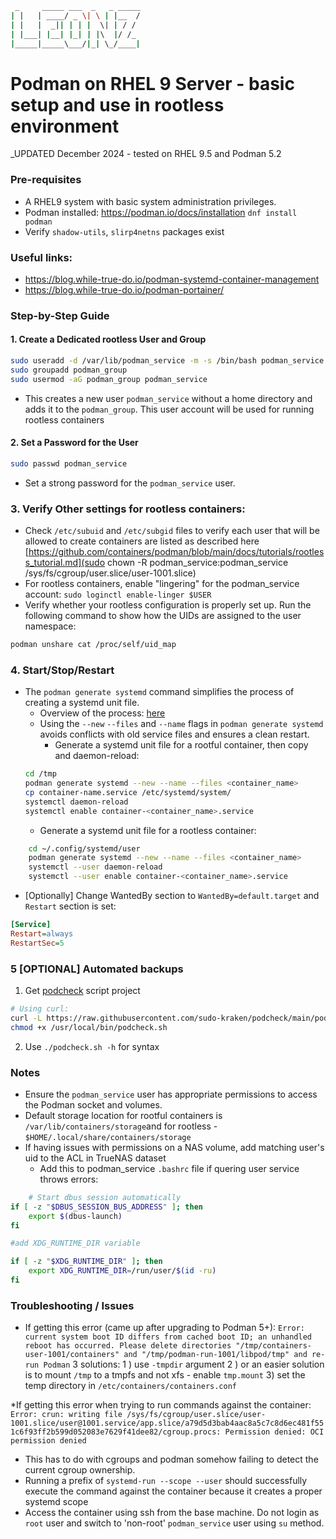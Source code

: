 ```sh
 _     _____ ___  _   _ _____
| |   | ____/ _ \| \ | |__  /
| |   |  _|| | | |  \| | / / 
| |___| |__| |_| | |\  |/ /_ 
|_____|_____\___/|_| \_/____|
```

# Podman on RHEL 9 Server - basic setup and use in rootless environment

_UPDATED December 2024 - tested on RHEL 9.5 and Podman 5.2

### Pre-requisites
* A RHEL9 system with basic system administration privileges.
* Podman installed: 
	https://podman.io/docs/installation
	`dnf install podman`
* Verify `shadow-utils`, `slirp4netns` packages exist

### Useful links:  
- https://blog.while-true-do.io/podman-systemd-container-management
- https://blog.while-true-do.io/podman-portainer/

### Step-by-Step Guide

#### 1. Create a Dedicated rootless User and Group  
```bash
sudo useradd -d /var/lib/podman_service -m -s /bin/bash podman_service
sudo groupadd podman_group
sudo usermod -aG podman_group podman_service
```
* This creates a new user `podman_service` without a home directory and adds it to the `podman_group`. This user account will be used for running rootless containers

#### 2. Set a Password for the User
```bash
sudo passwd podman_service
```
* Set a strong password for the `podman_service` user.

### 3. Verify Other settings for rootless containers:
- Check `/etc/subuid` and `/etc/subgid` files to verify each user that will be allowed to create containers are listed as described here [https://github.com/containers/podman/blob/main/docs/tutorials/rootless_tutorial.md](sudo chown -R podman_service:podman_service /sys/fs/cgroup/user.slice/user-1001.slice)
- For rootless containers, enable "lingering" for the podman_service account: `sudo loginctl enable-linger $USER`
- Verify whether your rootless configuration is properly set up. Run the following command to show how the UIDs are assigned to the user namespace:

```bash
podman unshare cat /proc/self/uid_map
```

### 4. Start/Stop/Restart
* The `podman generate systemd` command simplifies the process of creating a systemd unit file.
	- Overview of the process: [here](https://www.youtube.com/watch?v=AGkM2jGT61Y)
	- Using the `--new` `--files` and `--name` flags in `podman generate systemd` avoids conflicts with old service files and ensures a clean restart.
		- Generate a systemd unit file for a rootful container, then copy and daemon-reload: 
	```bash
	cd /tmp
    podman generate systemd --new --name --files <container_name>
	cp container-name.service /etc/systemd/system/
	systemctl daemon-reload
    systemctl enable container-<container_name>.service
	```
	- Generate a systemd unit file for a rootless container:
```bash
	cd ~/.config/systemd/user
    podman generate systemd --new --name --files <container_name>
	systemctl --user daemon-reload
    systemctl --user enable container-<container_name>.service
```
- [Optionally] Change WantedBy section to `WantedBy=default.target` and `Restart` section is set:
```ini
[Service]
Restart=always
RestartSec=5
```
### 5 [OPTIONAL] Automated backups
1. Get [podcheck](https://github.com/sudo-kraken/podcheck?ref=selfh.st) script project
```bash
# Using curl:
curl -L https://raw.githubusercontent.com/sudo-kraken/podcheck/main/podcheck.sh -o /usr/local/bin/podcheck.sh
chmod +x /usr/local/bin/podcheck.sh
```
2. Use `./podcheck.sh -h` for syntax

### Notes
* Ensure the `podman_service` user has appropriate permissions to access the Podman socket and volumes.
* Default storage location for rootful containers is `/var/lib/containers/storage`and for rootless - `$HOME/.local/share/containers/storage`
* If having issues with permissions on a NAS volume, add matching user's uid to the ACL in TrueNAS dataset
  * Add this to podman_service `.bashrc` file if quering user service throws errors:
```bash
    # Start dbus session automatically
if [ -z "$DBUS_SESSION_BUS_ADDRESS" ]; then
    export $(dbus-launch)
fi

#add XDG_RUNTIME_DIR variable

if [ -z "$XDG_RUNTIME_DIR" ]; then
    export XDG_RUNTIME_DIR=/run/user/$(id -ru)
fi
```

### Troubleshooting / Issues
* If getting this error (came up after upgrading to Podman 5+):
`Error: current system boot ID differs from cached boot ID; an unhandled reboot has occurred. Please delete directories "/tmp/containers-user-1001/containers" and "/tmp/podman-run-1001/libpod/tmp" and re-run Podman`
  3 solutions:
  1 ) use `-tmpdir` argument 
  2 )  or an easier solution is to mount `/tmp` to a tmpfs and not xfs - enable `tmp.mount`
  3) set the temp directory in `/etc/containers/containers.conf`

*If getting this error when trying to run commands against the container: 
`Error: crun: writing file /sys/fs/cgroup/user.slice/user-1001.slice/user@1001.service/app.slice/a79d5d3bab4aac8a5c7c8d6ec481f551c6f93ff2b599d052083e7629f41dee82/cgroup.procs: Permission denied: OCI permission denied`
- This has to do with cgroups and podman somehow failing to detect the current cgroup ownership. 
- Running a prefix of `systemd-run --scope --user` should successfully execute the command against the container because it creates a proper systemd scope
- Access the  container using ssh from the base machine. Do not login as `root` user and switch to 'non-root' `podman_service` user using `su` method.